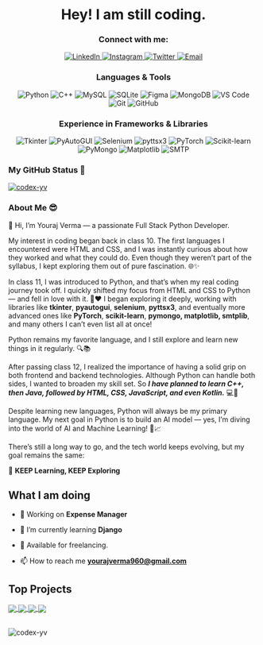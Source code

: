 <h1 align="center">Hey! I am still coding.</h1>

<h3 align="center">Connect with me:</h3>
<p align="center">
  <a href="https://www.linkedin.com/in/youraj-verma-929383317/" target="_blank">
    <img src="https://img.shields.io/badge/LinkedIn-0077B5?style=for-the-badge&logo=linkedin&logoColor=white" alt="LinkedIn" />
  </a>
  <a href="https://www.instagram.com/y.o.u.r.a.j__v.e.r.m.a/" target="_blank">
    <img src="https://img.shields.io/badge/Instagram-E4405F?style=for-the-badge&logo=instagram&logoColor=white" alt="Instagram" />
  </a>
  <a href="https://x.com/youraj_856" target="_blank">
    <img src="https://img.shields.io/badge/Twitter-1DA1F2?style=for-the-badge&logo=twitter&logoColor=white" alt="Twitter" />
  </a>
  <a href="mailto:yourajverma960@gmail.com" target="_blank">
    <img src="https://img.shields.io/badge/Email-D14836?style=for-the-badge&logo=gmail&logoColor=white" alt="Email" />
  </a>
</p>


<h3 align="center">Languages & Tools</h3>
<p align="center">
  <img src="https://img.shields.io/badge/Python-3670A0?style=for-the-badge&logo=python&logoColor=ffdd54" alt="Python" />
  <img src="https://img.shields.io/badge/C++-00599C?style=for-the-badge&logo=c%2B%2B&logoColor=white" alt="C++" />
  <img src="https://img.shields.io/badge/MySQL-00758F?style=for-the-badge&logo=mysql&logoColor=white" alt="MySQL" />
  <img src="https://img.shields.io/badge/SQLite-07405E?style=for-the-badge&logo=sqlite&logoColor=white" alt="SQLite" />
  <img src="https://img.shields.io/badge/Figma-F24E1E?style=for-the-badge&logo=figma&logoColor=white" alt="Figma" />
  <img src="https://img.shields.io/badge/MongoDB-47A248?style=for-the-badge&logo=mongodb&logoColor=white" alt="MongoDB" />
  <img src="https://img.shields.io/badge/VS%20Code-007ACC?style=for-the-badge&logo=visual-studio-code&logoColor=white" alt="VS Code" />
  <img src="https://img.shields.io/badge/Git-F05032?style=for-the-badge&logo=git&logoColor=white" alt="Git" />
  <img src="https://img.shields.io/badge/GitHub-181717?style=for-the-badge&logo=github&logoColor=white" alt="GitHub" />
</p>

<h3 align="center">Experience in Frameworks & Libraries</h3>
<p align="center">
  <img src="https://img.shields.io/badge/Tkinter-FFB400?style=for-the-badge&logo=python&logoColor=white" alt="Tkinter" />
  <img src="https://img.shields.io/badge/PyAutoGUI-6A5ACD?style=for-the-badge&logo=python&logoColor=white" alt="PyAutoGUI" />
  <img src="https://img.shields.io/badge/Selenium-43B02A?style=for-the-badge&logo=selenium&logoColor=white" alt="Selenium" />
  <img src="https://img.shields.io/badge/Pyttsx3-5E4B8B?style=for-the-badge&logo=python&logoColor=white" alt="pyttsx3" />
  <img src="https://img.shields.io/badge/PyTorch-EE4C2C?style=for-the-badge&logo=pytorch&logoColor=white" alt="PyTorch" />
  <img src="https://img.shields.io/badge/Scikit--Learn-F7931E?style=for-the-badge&logo=scikit-learn&logoColor=white" alt="Scikit-learn" />
  <img src="https://img.shields.io/badge/PyMongo-13AA52?style=for-the-badge&logo=mongodb&logoColor=white" alt="PyMongo" />
  <img src="https://img.shields.io/badge/Matplotlib-11557C?style=for-the-badge&logo=plotly&logoColor=white" alt="Matplotlib" />
  <img src="https://img.shields.io/badge/SMTP-0072C6?style=for-the-badge&logo=minutemailer&logoColor=white" alt="SMTP" />
</p>

<h3 align="left">My GitHub Status 🤗 </h3>
<p align="left"> <a href="https://github.com/ryo-ma/github-profile-trophy"><img src="https://github-profile-trophy.vercel.app/?username=codex-yv" alt="codex-yv" /></a> </p>

<h3 align="left">About Me 😎 </h3>

<p>👋 Hi, I’m Youraj Verma — a passionate Full Stack Python Developer.

My interest in coding began back in class 10. The first languages I encountered were HTML and CSS, and I was instantly curious about how they worked and what they could do. Even though they weren’t part of the syllabus, I kept exploring them out of pure fascination. 🌐✨

In class 11, I was introduced to Python, and that’s when my real coding journey took off. I quickly shifted my focus from HTML and CSS to Python — and fell in love with it. 🐍❤️ I began exploring it deeply, working with libraries like **tkinter**, **pyautogui**, **selenium**, **pyttsx3**, and eventually more advanced ones like **PyTorch**, **scikit-learn**, **pymongo, matplotlib, smtplib**, and many others I can’t even list all at once!

Python remains my favorite language, and I still explore and learn new things in it regularly. 🔍📚

After passing class 12, I realized the importance of having a solid grip on both frontend and backend technologies. Although Python can handle both sides, I wanted to broaden my skill set. So ***I have planned to learn C++, then Java, followed by HTML, CSS, JavaScript, and even Kotlin.*** 💻🚀

Despite learning new languages, Python will always be my primary language. My next goal in Python is to build an AI model — yes, I’m diving into the world of AI and Machine Learning! 🤖📈

There’s still a long way to go, and the tech world keeps evolving, but my goal remains the same:

🔁 **KEEP Learning, KEEP Exploring**</p>

## What I am doing

- 🔭 Working on **Expense Manager <currently private repository>**
- 🌱 I’m currently learning **Django**

- 💬 Available for freelancing.

- 📫 How to reach me **yourajverma960@gmail.com**

## Top Projects


<a href="https://github.com/codex-yv/Shop-Management-System---Bazaro">
  <img align="center" src="https://github-readme-stats.vercel.app/api/pin/?username=codex-yv&repo=Shop-Management-System---Bazaro&theme=buefy" />
</a>
<a href="https://github.com/codex-yv/Movie_py---Face-Recognition">
  <img align="center" src="https://github-readme-stats.vercel.app/api/pin/?username=codex-yv&repo=Movie_py---Face-Recognition&theme=buefy" />
</a>
<a href="https://github.com/codex-yv/realpass_pypi">
  <img align="center" src="https://github-readme-stats.vercel.app/api/pin/?username=codex-yv&repo=realpass_pypi&theme=buefy" />
</a>
<a href="https://github.com/codex-yv/Password-Manager">
  <img align="center" src="https://github-readme-stats.vercel.app/api/pin/?username=codex-yv&repo=Valutlify&theme=buefy" />
</a>
<br />
<br />

<p><img align="center" src="https://github-readme-stats.vercel.app/api/top-langs?username=codex-yv&show_icons=true&locale=en&layout=compact" alt="codex-yv" /></p>
